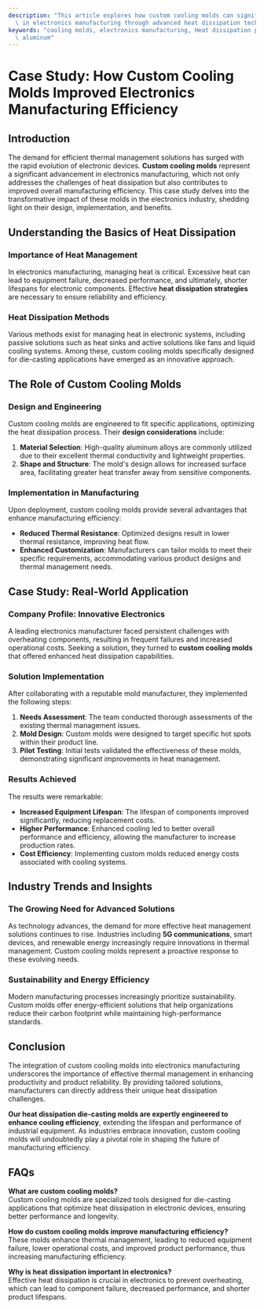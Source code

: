 ```yaml
---
description: "This article explores how custom cooling molds can significantly enhance efficiency\
  \ in electronics manufacturing through advanced heat dissipation techniques."
keywords: "cooling molds, electronics manufacturing, Heat dissipation performance, Die-cast\
  \ aluminum"
---
```

# Case Study: How Custom Cooling Molds Improved Electronics Manufacturing Efficiency

## Introduction

The demand for efficient thermal management solutions has surged with the rapid evolution of electronic devices. **Custom cooling molds** represent a significant advancement in electronics manufacturing, which not only addresses the challenges of heat dissipation but also contributes to improved overall manufacturing efficiency. This case study delves into the transformative impact of these molds in the electronics industry, shedding light on their design, implementation, and benefits.

## Understanding the Basics of Heat Dissipation

### Importance of Heat Management

In electronics manufacturing, managing heat is critical. Excessive heat can lead to equipment failure, decreased performance, and ultimately, shorter lifespans for electronic components. Effective **heat dissipation strategies** are necessary to ensure reliability and efficiency.

### Heat Dissipation Methods

Various methods exist for managing heat in electronic systems, including passive solutions such as heat sinks and active solutions like fans and liquid cooling systems. Among these, custom cooling molds specifically designed for die-casting applications have emerged as an innovative approach.

## The Role of Custom Cooling Molds

### Design and Engineering

Custom cooling molds are engineered to fit specific applications, optimizing the heat dissipation process. Their **design considerations** include:

1. **Material Selection**: High-quality aluminum alloys are commonly utilized due to their excellent thermal conductivity and lightweight properties.
2. **Shape and Structure**: The mold's design allows for increased surface area, facilitating greater heat transfer away from sensitive components.

### Implementation in Manufacturing

Upon deployment, custom cooling molds provide several advantages that enhance manufacturing efficiency:

- **Reduced Thermal Resistance**: Optimized designs result in lower thermal resistance, improving heat flow.
- **Enhanced Customization**: Manufacturers can tailor molds to meet their specific requirements, accommodating various product designs and thermal management needs.

## Case Study: Real-World Application

### Company Profile: Innovative Electronics

A leading electronics manufacturer faced persistent challenges with overheating components, resulting in frequent failures and increased operational costs. Seeking a solution, they turned to **custom cooling molds** that offered enhanced heat dissipation capabilities.

### Solution Implementation

After collaborating with a reputable mold manufacturer, they implemented the following steps:

1. **Needs Assessment**: The team conducted thorough assessments of the existing thermal management issues.
2. **Mold Design**: Custom molds were designed to target specific hot spots within their product line.
3. **Pilot Testing**: Initial tests validated the effectiveness of these molds, demonstrating significant improvements in heat management.

### Results Achieved

The results were remarkable:

- **Increased Equipment Lifespan**: The lifespan of components improved significantly, reducing replacement costs.
- **Higher Performance**: Enhanced cooling led to better overall performance and efficiency, allowing the manufacturer to increase production rates.
- **Cost Efficiency**: Implementing custom molds reduced energy costs associated with cooling systems.

## Industry Trends and Insights

### The Growing Need for Advanced Solutions

As technology advances, the demand for more effective heat management solutions continues to rise. Industries including **5G communications**, smart devices, and renewable energy increasingly require innovations in thermal management. Custom cooling molds represent a proactive response to these evolving needs.

### Sustainability and Energy Efficiency

Modern manufacturing processes increasingly prioritize sustainability. Custom molds offer energy-efficient solutions that help organizations reduce their carbon footprint while maintaining high-performance standards.

## Conclusion

The integration of custom cooling molds into electronics manufacturing underscores the importance of effective thermal management in enhancing productivity and product reliability. By providing tailored solutions, manufacturers can directly address their unique heat dissipation challenges. 

**Our heat dissipation die-casting molds are expertly engineered to enhance cooling efficiency**, extending the lifespan and performance of industrial equipment. As industries embrace innovation, custom cooling molds will undoubtedly play a pivotal role in shaping the future of manufacturing efficiency.

## FAQs

**What are custom cooling molds?**  
Custom cooling molds are specialized tools designed for die-casting applications that optimize heat dissipation in electronic devices, ensuring better performance and longevity.

**How do custom cooling molds improve manufacturing efficiency?**  
These molds enhance thermal management, leading to reduced equipment failure, lower operational costs, and improved product performance, thus increasing manufacturing efficiency.

**Why is heat dissipation important in electronics?**  
Effective heat dissipation is crucial in electronics to prevent overheating, which can lead to component failure, decreased performance, and shorter product lifespans.
